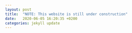 ```yaml
---
layout: post
title:  "NOTE: This website is still under construction"
date:   2020-06-05 16:20:35 +0200
categories: jekyll update
---
```


